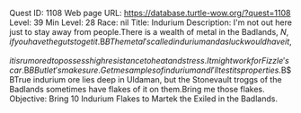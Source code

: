 Quest ID: 1108
Web page URL: https://database.turtle-wow.org/?quest=1108
Level: 39
Min Level: 28
Race: nil
Title: Indurium
Description: I'm not out here just to stay away from people.There is a wealth of metal in the Badlands, $N, if you have the guts to get it.$B$BThe metal's called indurium and as luck would have it, it is rumored to possess high resistance to heat and stress.It might work for Fizzle's car.$B$BBut let's make sure.Get me samples of indurium and I'll test its properties.$B$BTrue indurium ore lies deep in Uldaman, but the Stonevault troggs of the Badlands sometimes have flakes of it on them.Bring me those flakes.
Objective: Bring 10 Indurium Flakes to Martek the Exiled in the Badlands.
